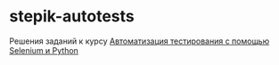 # stepik-autotests

Решения заданий к курсу [Автоматизация тестирования с помощью Selenium и Python](https://stepik.org/course/575)